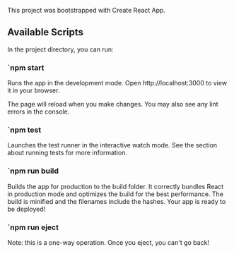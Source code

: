 This project was bootstrapped with Create React App.

## Available Scripts
In the project directory, you can run:

### `npm start
Runs the app in the development mode.
Open http://localhost:3000 to view it in your browser.

The page will reload when you make changes.
You may also see any lint errors in the console.

### `npm test
Launches the test runner in the interactive watch mode.
See the section about running tests for more information.

### `npm run build
Builds the app for production to the build folder.
It correctly bundles React in production mode and optimizes the build for the best performance.
The build is minified and the filenames include the hashes.
Your app is ready to be deployed!


### `npm run eject
Note: this is a one-way operation. Once you eject, you can't go back!



